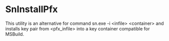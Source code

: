 # SnInstallPfx
This utility is an alternative for command sn.exe -i &lt;infile> &lt;container> and installs key pair from &lt;pfx_infile> into a key container compatible for MSBuild.
